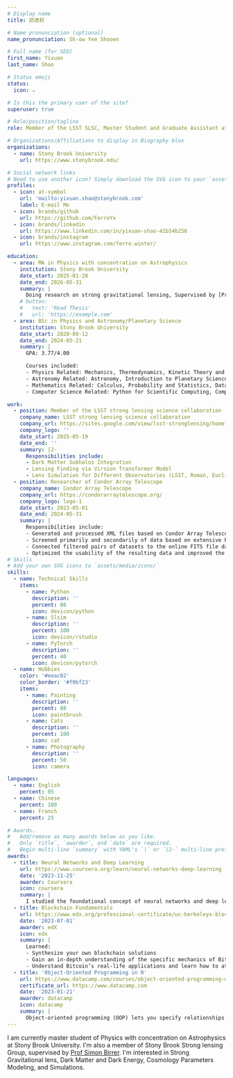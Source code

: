 ```yaml
---
# Display name
title: 邵逸轩

# Name pronunciation (optional)
name_pronunciation: Sh-ow Yee Shooen

# Full name (for SEO)
first_name: Yixuan
last_name: Shao

# Status emoji
status:
  icon: ☕️

# Is this the primary user of the site?
superuser: true

# Role/position/tagline
role: Member of the LSST SLSC, Master Student and Graduate Assistant at SBU

# Organizations/Affiliations to display in Biography blox
organizations:
  - name: Stony Brook University
    url: https://www.stonybrook.edu/

# Social network links
# Need to use another icon? Simply download the SVG icon to your `assets/media/icons/` folder.
profiles:
  - icon: at-symbol
    url: 'mailto:yixuan.shao@stonybrook.com'
    label: E-mail Me
  - icon: brands/github
    url: https://github.com/FerroYx
  - icon: brands/linkedin
    url: https://www.linkedin.com/in/yixuan-shao-41b54b256
  - icon: brands/instagram
    url: https://www.instagram.com/ferro.winter/

education:
  - area: MA in Physics with concentration on Astrophysics
    institution: Stony Brook University
    date_start: 2025-01-28
    date_end: 2026-05-31
    summary: |
      Doing research on strong gravitational lensing, Supervised by [Prof Simon Birrer](https://sibirrer.github.io/).
    # button:
    #   text: 'Read Thesis'
    #   url: 'https://example.com'
  - area: BSc in Physics and Astronomy/Planetary Science
    institution: Stony Brook University
    date_start: 2020-09-12
    date_end: 2024-05-21
    summary: |
      GPA: 3.77/4.00

      Courses included:
      - Physics Related: Mechanics, Thermodynamics, Kinetic Theory and Statistical Mechanics, Quantum Physics, General Relativity, Waves and Optics, Electromagnetic Theory, Nuclear Physics
      - Astronomy Related: Astronomy, Introduction to Planetary Sciences, Cosmology, Galaxy, Observational Techniques in Astronomy
      - Mathematics Related: Calculus, Probability and Statistics, Data Analysis, Applied Complex Analysis
      - Computer Science Related: Python for Scientific Computing, Computation for Physics and Astronomy

work:
  - position: Member of the LSST strong lensing science collaboration
    company_name: LSST strong lensing science collaboration
    company_url: https://sites.google.com/view/lsst-stronglensing/home?authuser=0
    company_logo: ''
    date_start: 2025-05-19
    date_end: ''
    summary: |2-
      Responsibilities include:
      - Dark Matter Subhalos Integration
      - Lensing Finding via Virsion Transformer Model
      - Lens Simulation for Different Observatories (LSST, Roman, Euclid)
  - position: Researcher of Condor Array Telescope
    company_name: Condor Array Telescope
    company_url: https://condorarraytelescope.org/
    company_logo: logo-1
    date_start: 2023-05-01
    date_end: 2024-05-31
    summary: |
      Responsibilities include:
      - Generated and processed XML files based on Condor Array Telescope's existing observational data via Python.
      - Screened primarily and secondarily of data based on extensive Photometry.
      - Connected filtered pairs of datasets to the online FITS file database, visualized target stellar coordinates based on FITS files via Python to assist in processing error terms in observational data.
      - Optimized the usability of the resulting data and improved the database to facilitate more effective observations.
# Skills
# Add your own SVG icons to `assets/media/icons/`
skills:
  - name: Technical Skills
    items:
      - name: Python
        description: ''
        percent: 80
        icon: devicon/python
      - name: Slsim
        description: ''
        percent: 100
        icon: devicon/rstudio
      - name: PyTorch
        description: ''
        percent: 40
        icon: devicon/pytorch
  - name: Hobbies
    color: '#eeac02'
    color_border: '#f0bf23'
    items:
      - name: Painting
        description: ''
        percent: 80
        icon: paintbrush
      - name: Cats
        description: ''
        percent: 100
        icon: cat
      - name: Photography
        description: ''
        percent: 50
        icon: camera

languages:
  - name: English
    percent: 95
  - name: Chinese
    percent: 100
  - name: Franch
    percent: 25

# Awards.
#   Add/remove as many awards below as you like.
#   Only `title`, `awarder`, and `date` are required.
#   Begin multi-line `summary` with YAML's `|` or `|2-` multi-line prefix and indent 2 spaces below.
awards:
  - title: Neural Networks and Deep Learning
    url: https://www.coursera.org/learn/neural-networks-deep-learning
    date: '2023-11-25'
    awarder: Coursera
    icon: coursera
    summary: |
      I studied the foundational concept of neural networks and deep learning. By the end, I was familiar with the significant technological trends driving the rise of deep learning; build, train, and apply fully connected deep neural networks; implement efficient (vectorized) neural networks; identify key parameters in a neural network’s architecture; and apply deep learning to your own applications.
  - title: Blockchain Fundamentals
    url: https://www.edx.org/professional-certificate/uc-berkeleyx-blockchain-fundamentals
    date: '2023-07-01'
    awarder: edX
    icon: edx
    summary: |
      Learned:
      - Synthesize your own blockchain solutions
      - Gain an in-depth understanding of the specific mechanics of Bitcoin
      - Understand Bitcoin’s real-life applications and learn how to attack and destroy Bitcoin, Ethereum, smart contracts and Dapps, and alternatives to Bitcoin’s Proof-of-Work consensus algorithm
  - title: 'Object-Oriented Programming in R'
    url: https://www.datacamp.com/courses/object-oriented-programming-with-s3-and-r6-in-r
    certificate_url: https://www.datacamp.com
    date: '2023-01-21'
    awarder: datacamp
    icon: datacamp
    summary: |
      Object-oriented programming (OOP) lets you specify relationships between functions and the objects that they can act on, helping you manage complexity in your code. This is an intermediate level course, providing an introduction to OOP, using the S3 and R6 systems. S3 is a great day-to-day R programming tool that simplifies some of the functions that you write. R6 is especially useful for industry-specific analyses, working with web APIs, and building GUIs.
---
```


I am currently master student of Physics with concentration on Astrophysics at Stony Brook University. I'm also a member of Stony Brook Strong lensing Group, supervised by [Prof Simon Birrer](https://sibirrer.github.io/). I'm interested in Strong Gravitational lens, Dark Matter and Dark Energy, Cosmology Parameters Modeling, and Simulations.
